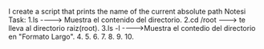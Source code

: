 I create a script that prints the name of the current absolute path
Notesi Task:
1.ls ----> Muestra el contenido del directorio.
2.cd /root ---> te lleva al directorio raiz(root).
3.ls -l   ---->Muestra el contedio del directorio en "Formato Largo".
4.
5.
6.
7.
8.
9.
10.
